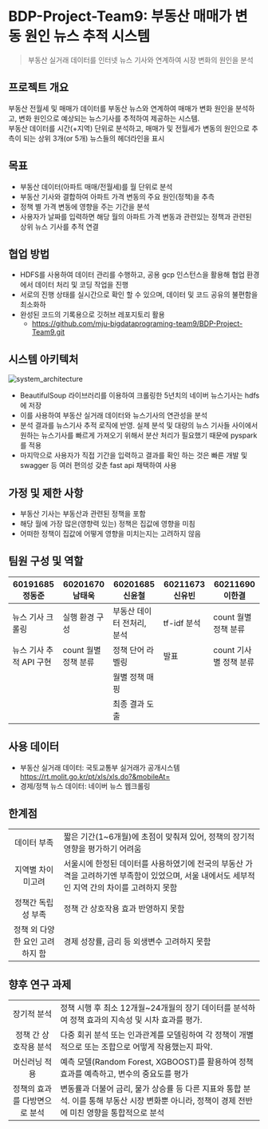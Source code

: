 # BDP-Project-Team9: 부동산 매매가 변동 원인 뉴스 추적 시스템
> 부동산 실거래 데이터를 인터넷 뉴스 기사와 연계하여 시장 변화의 원인을 분석


## 프로젝트 개요
부동산 전월세 및 매매가 데이터를 부동산 뉴스와 연계하여 매매가 변화 원인을 분석하고, 변화 원인으로 예상되는 뉴스기사를 추적하여 제공하는 시스템.   
부동산 데이터를 시간(+지역) 단위로 분석하고, 매매가 및 전월세가 변동의 원인으로 추측이 되는 상위 3개(or 5개) 뉴스들의 헤더라인을 표시

## 목표
- 부동산 데이터(아파트 매매/전월세)를 월 단위로 분석
- 부동산 기사와 결합하여 아파트 가격 변동의 주요 원인(정책)을 추측
- 정책 별 가격 변동에 영향을 주는 기간을 분석
- 사용자가 날짜를 입력하면 해당 월의 아파트 가격 변동과 관련있는 정책과 관련된 상위 뉴스 기사를 추적 연결

## 협업 방법
- HDFS를 사용하여 데이터 관리를 수행하고, 공용 gcp 인스턴스을 활용해 협업 환경에서 데이터 처리 및 코딩 작업을 진행 
- 서로의 진행 상태를 실시간으로 확인 할 수 있으며, 데이터 및 코드 공유의 불편함을 최소화하
- 완성된 코드의 기록용으로 깃허브 레포지토리 활용 
    - https://github.com/mju-bigdataprograming-team9/BDP-Project-Team9.git

## 시스템 아키텍처
![system_architecture](./시스템아키텍쳐.png)
- BeautifulSoup 라이브러리를 이용하여 크롤링한 5년치의 네이버 뉴스기사는 hdfs에 저장
- 이를 사용하여 부동산 실거래 데이터와 뉴스기사의 연관성을 분석
- 분석 결과를 뉴스기사 추적 로직에 반영. 실제 분석 및 대량의 뉴스 기사들 사이에서 원하는 뉴스기사를 빠르게 가져오기 위해서 분산 처리가 필요했기 때문에 pyspark를 적용
- 마지막으로 사용자가 직접 기간을 입력하고 결과를 확인 하는 것은 빠른 개발 및 swagger 등 여러 편의성 갖춘 fast api 채택하여 사용

## 가정 및 제한 사항
- 부동산 기사는 부동산과 관련된 정책을 포함
- 해당 월에 가장 많은(영향력 있는) 정책은 집값에 영향을 미침
- 어떠한 정책이 집값에 어떻게 영향을 미치는지는 고려하지 않음

## 팀원 구성 및 역할
| 60191685 정동준 | 60201670 남태욱 | 60201685 신윤철 | 60211673 신유빈 | 60211690 이한결 |
|---------|---------|---------|---------|---------| 
| 뉴스 기사 크롤링 | 실행 환경 구성  | 부동산 데이터 전처리, 분석 | tf-idf 분석 | count 월별 정책 분류 |
| 뉴스 기사 추적 API 구현 | count 월별 정책 분류 | 정책 단어 라벨링 | 발표 | count 기사별 정책 분류 |
|  |  | 월별 정책 매핑 |  |  |
|  |  | 최종 결과 도출 |  |  |

 
		
		
## 사용 데이터
-	부동산 실거래 데이터: 국토교통부 실거래가 공개시스템
https://rt.molit.go.kr/pt/xls/xls.do?&mobileAt=
-	경제/정책 뉴스 데이터: 네이버 뉴스 웹크롤링


## 한계점
|||
|:---------:|:---------|
| 데이터 부족 | 짧은 기간(1~6개월)에 초점이 맞춰져 있어, 정책의 장기적 영향을 평가하기 어려움 |
| 지역별 차이 미고려 | 서울시에 한정된 데이터를 사용하였기에 전국의 부동산 가격을 고려하기엔 부족함이 있었으며, 서울 내에서도 세부적인 지역 간의 차이를 고려하지 못함 |
| 정책간 독립성 부족 | 정책 간 상호작용 효과 반영하지 못함 |
| 정책 외 다양한 요인 고려하지 함 | 경제 성장률, 금리 등 외생변수 고려하지 못함 |

## 향후 연구 과제
|||
|:---------:|:---------|
| 장기적 분석 | 정책 시행 후 최소 12개월~24개월의 장기 데이터를 분석하여    정책 효과의 지속성 및 시차 효과를 평가. |
| 정책 간 상호작용 분석 | 다중 회귀 분석 또는 인과관계를 모델링하여 각 정책이 개별적으로 또는 조합으로 어떻게 작용했는지 파악. |
| 머신러닝 적용 | 예측 모델(Random Forest, XGBOOST)를 활용하여 정책     효과를 예측하고,  변수의 중요도를 평가 |
| 정책의 효과를 다방면으로 분석 |변동률과 더불어 금리, 물가 상승률 등 다른 지표와 통합 분석. 이를 통해 부동산 시장 변화뿐 아니라, 정책이 경제 전반에 미친 영향을 통합적으로 분석 |

